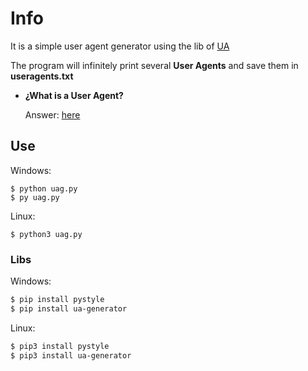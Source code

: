 # Info

It is a simple user agent generator using the lib of [UA](https://github.com/iamdual/ua-generator)

The program will infinitely print several **User Agents** and save them in **useragents.txt**
- **¿What is a User Agent?**

   Answer: [here](https://en.wikipedia.org/wiki/User_agent#:~:text=In%20computing%2C%20a%20user%20agent,web%20browsers%20and%20email%20readers.)

## Use

Windows:
```
$ python uag.py
$ py uag.py 
```

Linux:
```
$ python3 uag.py
```

### Libs

Windows:
```bash
$ pip install pystyle
$ pip install ua-generator
```

Linux:
```bash
$ pip3 install pystyle
$ pip3 install ua-generator
```
